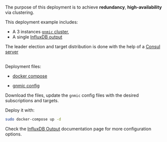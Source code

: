 The purpose of this deployment is to achieve __redundancy__, __high-availability__ via clustering.

This deployment example includes:

- A 3 instances [`gnmic` cluster](../../../user_guide/HA.md),
- A single [InfluxDB output](../../../user_guide/outputs/influxdb_output.md)

The leader election and target distribution is done with the help of a [Consul server](https://www.consul.io/docs/introhttps://www.consul.io/docs/intro)

<div class="mxgraph" style="max-width:100%;border:1px solid transparent;margin:0 auto; display:block;" data-mxgraph="{&quot;page&quot;:12,&quot;zoom&quot;:1.4,&quot;highlight&quot;:&quot;#0000ff&quot;,&quot;nav&quot;:true,&quot;check-visible-state&quot;:true,&quot;resize&quot;:true,&quot;url&quot;:&quot;https://raw.githubusercontent.com/karimra/gnmic/diagrams/diagrams/cluster_influxdb.drawio&quot;}"></div>

<script type="text/javascript" src="https://cdn.jsdelivr.net/gh/hellt/drawio-js@main/embed2.js?&fetch=https%3A%2F%2Fraw.githubusercontent.com%2Fkarimra%2Fgnmic%2Fdiagrams%2Fcluster_influxdb.drawio" async></script>


Deployment files:

- [docker compose](https://github.com/karimra/gnmic/blob/master/examples/deployments/docker-compose/2.clusters/1.influxdb-output/docker-compose.yaml)

- [gnmic config](https://github.com/karimra/gnmic/blob/master/examples/deployments/docker-compose/2.clusters/1.influxdb-output/gnmic.yaml)

Download the files, update the `gnmic` config files with the desired subscriptions and targets.

Deploy it with:

```bash
sudo docker-compose up -d
```

Check the [InfluxDB Output](../../../user_guide/outputs/influxdb_output.md) documentation page for more configuration options.
